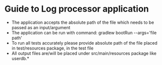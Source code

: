 # Guide to Log processor application
* The application accepts the absolute path of the file which needs to be passed as an input/argument
* The application can be run with command: gradlew bootRun --args='file path'
* To run all tests accurately please provide absolute path of the file placed in test/resources package, in the test file
* All output files are/will be placed under src/main/resources package like userdb.*
